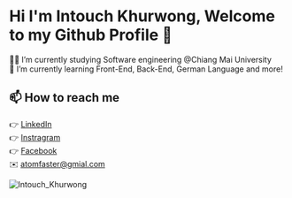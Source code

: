 # Hi I'm Intouch Khurwong, Welcome to my Github Profile 👋

:man_student: I’m currently studying Software engineering @Chiang Mai University <br>
🌱 I’m currently learning Front-End, Back-End, German Language and more! <br>


## 📫 How to reach me
:point_right: [LinkedIn](https://www.linkedin.com/in/atom4real/)<br>
:point_right: [Instragram](https://www.instagram.com/_atom._013/)<br>
:point_right: [Facebook](https://www.facebook.com/AtomIsHere/)<br>
:envelope: atomfaster@gmial.com<br>

![Intouch_Khurwong]()
<!--
**atom4real/atom4real** is a ✨ _special_ ✨ repository because its `README.md` (this file) appears on your GitHub profile.

Here are some ideas to get you started:![IMG_8228](https://user-images.githubusercontent.com/56483393/192787357-66cd2f1b-2c84-48cf-87f6-b57d1cfc0864.jpg)


- 🔭 I’m currently working on ...
- 🌱 I’m currently learning ...
- 👯 I’m looking to collaborate on ...
- 🤔 I’m looking for help with ...
- 💬 Ask me about ...
- 📫 How to reach me: ...
- 😄 Pronouns: ...
- ⚡ Fun fact: ...
-->

